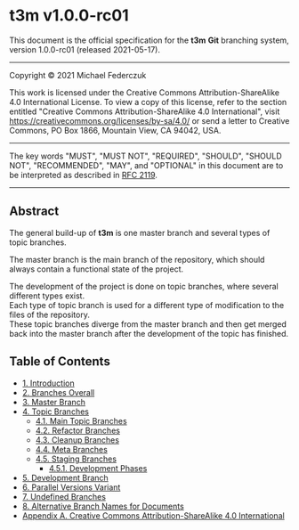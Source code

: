 # t3m v1.0.0-rc01 #

This document is the official specification for the **t3m** **Git** branching system,
version 1.0.0-rc01 (released 2021-05-17).

---

Copyright &copy; 2021 Michael Federczuk

This work is licensed under the Creative Commons Attribution-ShareAlike 4.0 International License.
To view a copy of this license, refer to the section entitled "Creative Commons Attribution-ShareAlike 4.0 International",
visit <https://creativecommons.org/licenses/by-sa/4.0/> or send a letter to
Creative Commons, PO Box 1866, Mountain View, CA 94042, USA.

---

The key words "MUST", "MUST NOT", "REQUIRED", "SHOULD", "SHOULD NOT", "RECOMMENDED",  "MAY", and "OPTIONAL" in this
document are to be interpreted as described in [RFC 2119].

[RFC 2119]: https://datatracker.ietf.org/doc/html/rfc2119

---

## Abstract ##

The general build-up of **t3m** is one master branch and several types of topic branches.

The master branch is the main branch of the repository, which should always contain a functional state of the project.

The development of the project is done on topic branches, where several different types exist.  
Each type of topic branch is used for a different type of modification to the files of the repository.  
These topic branches diverge from the master branch and then get merged back into the master branch after the
development of the topic has finished.

## Table of Contents ##

* [1. Introduction](introduction.md)
* [2. Branches Overall](branches-overall.md)
* [3. Master Branch](master-branch.md)
* [4. Topic Branches](topic-branches.md)
  * [4.1. Main Topic Branches](topic-branches/main-topics.md)
  * [4.2. Refactor Branches](topic-branches/refactor.md)
  * [4.3. Cleanup Branches](topic-branches/cleanup.md)
  * [4.4. Meta Branches](topic-branches/meta.md)
  * [4.5. Staging Branches](topic-branches/staging.md)
    * [4.5.1. Development Phases](topic-branches/development-phases.md)
* [5. Development Branch](development-branch.md)
* [6. Parallel Versions Variant](parallel-versions-variant.md)
* [7. Undefined Branches](undefined-branches.md)
* [8. Alternative Branch Names for Documents](alternative-document-branch-names.md)
* [Appendix A. Creative Commons Attribution-ShareAlike 4.0 International](cc-by-sa-4.0.md)
